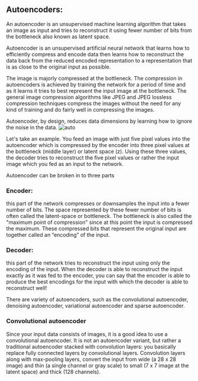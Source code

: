 ## Autoencoders:

An autoencoder is an unsupervised machine learning algorithm that takes an image as input and tries to reconstruct it using fewer number of bits from the bottleneck also known as latent space.

Autoencoder is an unsupervised artificial neural network that learns how to efficiently compress and encode data then learns how to reconstruct the data back from the reduced encoded representation to a representation that is as close to the original input as possible.

The image is majorly compressed at the bottleneck. The compression in autoencoders is achieved by training the network for a period of time and as it learns it tries to best represent the input image at the bottleneck. The general image compression algorithms like JPEG and JPEG lossless compression techniques compress the images without the need for any kind of training and do fairly well in compressing the images.

Autoencoder, by design, reduces data dimensions by learning how to ignore the noise in the data.
![auto](https://user-images.githubusercontent.com/50628520/89705340-3feead00-d97c-11ea-8afe-bd79e9482815.jpeg)

Let's take an example. You feed an image with just five pixel values into the autoencoder which is compressed by the encoder into three pixel values at the bottleneck (middle layer) or latent space (z). Using these three values, the decoder tries to reconstruct the five pixel values or rather the input image which you fed as an input to the network.

Autoencoder can be broken in to three parts

### Encoder:

this part of the network compresses or downsamples the input into a fewer number of bits. The space represented by these fewer number of bits is often called the latent-space or bottleneck. The bottleneck is also called the "maximum point of compression" since at this point the input is compressed the maximum. These compressed bits that represent the original input are together called an “encoding” of the input.

### Decoder:

this part of the network tries to reconstruct the input using only the encoding of the input. When the decoder is able to reconstruct the input exactly as it was fed to the encoder, you can say that the encoder is able to produce the best encodings for the input with which the decoder is able to reconstruct well!

There are variety of autoencoders, such as the convolutional autoencoder, denoising autoencoder, variational autoencoder and sparse autoencoder.

### Convolutional autoencoder

Since your input data consists of images, it is a good idea to use a convolutional autoencoder. It is not an autoencoder variant, but rather a traditional autoencoder stacked with convolution layers: you basically replace fully connected layers by convolutional layers. Convolution layers along with max-pooling layers, convert the input from wide (a 28 x 28 image) and thin (a single channel or gray scale) to small (7 x 7 image at the latent space) and thick (128 channels).
